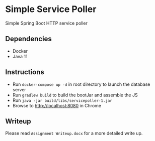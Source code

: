 # Simple Service Poller
Simple Spring Boot HTTP service poller

## Dependencies
* Docker
* Java 11

## Instructions
* Run ``docker-compose up -d`` in root directory to launch the database server
* Run ``gradlew build`` to build the bootJar and assemble the JS
* Run ``java -jar build/libs/servicepoller-1.jar``
* Browse to [http://localhost:8080](http://localhost:8080) in Chrome

## Writeup
Please read ``Assignment Writeup.docx`` for a more detailed write up.
